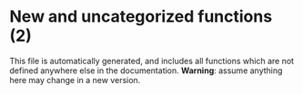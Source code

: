 # New and uncategorized functions (2)

This file is automatically generated, and includes all functions which are not defined anywhere else in the
documentation. **Warning**: assume anything here may change in a new version.


